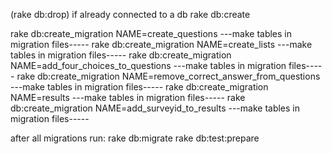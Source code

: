 (rake db:drop) if already connected to a db 
rake db:create 

rake db:create_migration NAME=create_questions 
---make tables in migration files-----
rake db:create_migration NAME=create_lists 
---make tables in migration files-----
rake db:create_migration NAME=add_four_choices_to_questions 
---make tables in migration files-----
rake db:create_migration NAME=remove_correct_answer_from_questions 
---make tables in migration files-----
rake db:create_migration NAME=results 
---make tables in migration files-----
rake db:create_migration NAME=add_surveyid_to_results 
---make tables in migration files-----


after all migrations run:
rake db:migrate rake db:test:prepare

